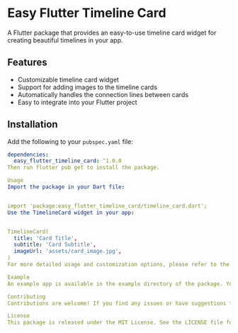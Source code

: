# Easy Flutter Timeline Card

A Flutter package that provides an easy-to-use timeline card widget for creating beautiful timelines in your app.

## Features

- Customizable timeline card widget
- Support for adding images to the timeline cards
- Automatically handles the connection lines between cards
- Easy to integrate into your Flutter project

## Installation

Add the following to your `pubspec.yaml` file:

```yaml
dependencies:
  easy_flutter_timeline_card: ^1.0.0
Then run flutter pub get to install the package.

Usage
Import the package in your Dart file:


import 'package:easy_flutter_timeline_card/timeline_card.dart';
Use the TimelineCard widget in your app:


TimelineCard(
  title: 'Card Title',
  subtitle: 'Card Subtitle',
  imageUrl: 'assets/card_image.jpg',
)
For more detailed usage and customization options, please refer to the documentation.

Example
An example app is available in the example directory of the package. You can run it to see the timeline card in action.

Contributing
Contributions are welcome! If you find any issues or have suggestions for improvements, please open an issue or submit a pull request on the GitHub repository.

License
This package is released under the MIT License. See the LICENSE file for more details.
